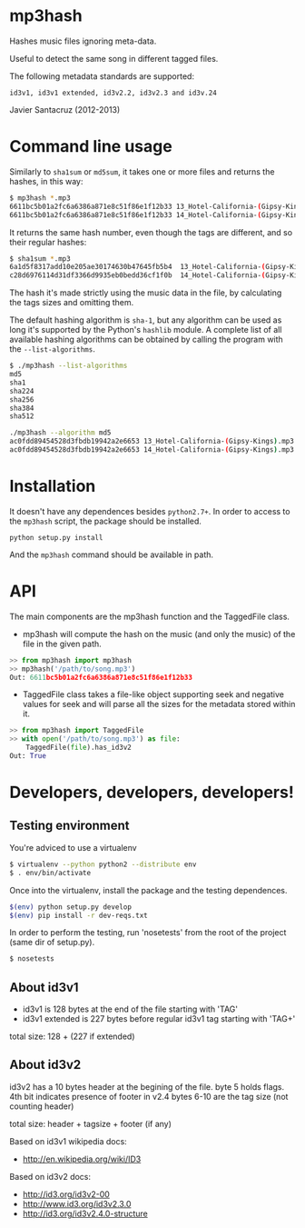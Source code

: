# mp3hash

Hashes music files ignoring meta-data.

Useful to detect the same song in different tagged files.

The following metadata standards are supported:

    id3v1, id3v1 extended, id3v2.2, id3v2.3 and id3v.24

Javier Santacruz (2012-2013)

# Command line usage

Similarly to `sha1sum` or `md5sum`, it takes one or more files and returns the hashes, in this way:

```bash
$ mp3hash *.mp3
6611bc5b01a2fc6a6386a871e8c51f86e1f12b33 13_Hotel-California-(Gipsy-Kings).mp3
6611bc5b01a2fc6a6386a871e8c51f86e1f12b33 14_Hotel-California-(Gipsy-Kings).mp3
```

It returns the same hash number, even though the tags are different, and so their regular hashes:

```bash
$ sha1sum *.mp3
6a1d5f8317add10e205ae30174630b47645fb5b4  13_Hotel-California-(Gipsy-Kings).mp3
c28d6976114d31df3366d9935eb0bedd36cf1f0b  14_Hotel-California-(Gipsy-Kings).mp3
```

The hash it's made strictly using the music data in the file, by calculating the tags sizes and
omitting them.

The default hashing algorithm is `sha-1`, but any algorithm can be used as long it's supported by
the Python's `hashlib` module. A complete list of all available hashing algorithms can be obtained
by calling the program with the `--list-algorithms`.

```bash
$ ./mp3hash --list-algorithms
md5
sha1
sha224
sha256
sha384
sha512
```

```bash
./mp3hash --algorithm md5
ac0fdd89454528d3fbdb19942a2e6653 13_Hotel-California-(Gipsy-Kings).mp3
ac0fdd89454528d3fbdb19942a2e6653 14_Hotel-California-(Gipsy-Kings).mp3
```

# Installation

It doesn't have any dependences besides `python2.7+`.
In order to access to the `mp3hash` script, the package should be installed.

    python setup.py install

And the `mp3hash` command should be available in path.

# API

The main components are the mp3hash function and the TaggedFile class.

- mp3hash will compute the hash on the music (and only the music)
  of the file in the given path.


```python
>> from mp3hash import mp3hash
>> mp3hash('/path/to/song.mp3')
Out: 6611bc5b01a2fc6a6386a871e8c51f86e1f12b33
```


- TaggedFile class takes a file-like object supporting
  seek and negative values for seek and will parse all the sizes
  for the metadata stored within it.


```python
>> from mp3hash import TaggedFile
>> with open('/path/to/song.mp3') as file:
    TaggedFile(file).has_id3v2
Out: True
```


# Developers, developers, developers!

## Testing environment

You're adviced to use a virtualenv

```bash
$ virtualenv --python python2 --distribute env
$ . env/bin/activate
```

Once into the virtualenv, install the package and the testing dependences.

```bash
$(env) python setup.py develop
$(env) pip install -r dev-reqs.txt
```

In order to perform the testing, run 'nosetests' from the root of the project (same dir of setup.py).

```bash
$ nosetests
```

## About id3v1

- id3v1 is 128 bytes at the end of the file starting with 'TAG'
- id3v1 extended is 227 bytes before regular id3v1 tag starting with 'TAG+'

total size: 128 + (227 if extended)

## About id3v2

id3v2 has a 10 bytes header at the begining of the file.
      byte 5 holds flags. 4th bit indicates presence of footer in v2.4
      bytes 6-10 are the tag size (not counting header)

total size: header + tagsize + footer (if any)

Based on id3v1 wikipedia docs:

- http://en.wikipedia.org/wiki/ID3


Based on id3v2 docs:

- http://id3.org/id3v2-00
- http://www.id3.org/id3v2.3.0
- http://id3.org/id3v2.4.0-structure
